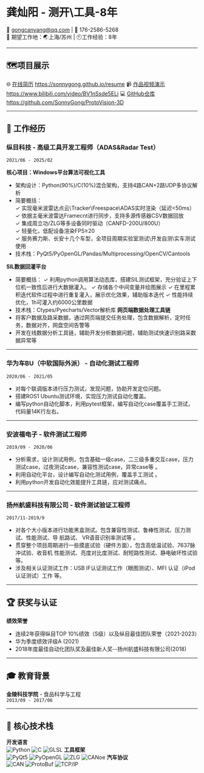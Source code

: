# 龚灿阳 - 测开\工具-8年
📧 gongcanyang@qq.com | 📱 176-2586-5268  
📍 期望工作地：🌏上海/苏州 | 🕙工作经验：8年  

---
## 🗺️项目展示

🌐 [在线简历](https://sonnygong.github.io/resume)
https://sonnygong.github.io/resume
📹 [作品视频演示](https://www.bilibili.com/video/BV1nSsde5ELi)
https://www.bilibili.com/video/BV1nSsde5ELi
💻 [GitHub仓库](https://github.com/SonnyGong/ProtoVision-3D )
https://github.com/SonnyGong/ProtoVision-3D

---
## 🚀 工作经历
### 纵目科技 - 高级工具开发工程师（ADAS&Radar Test）  
`2021/06 - 2025/02`  

**核心项目：Windows平台算法可视化工具**  
- 架构设计：Python(90%)/C(10%)混合架构，支持4路CAN+2路UDP多协议解析
- 简要概括：  
  ✓ 实现毫米波雷达点云\Tracker\Freespace\ADAS实时渲染（延迟<50ms）  
  ✓ 依据主毫米波雷达Framecnt进行同步，支持多源传感器CSV数据回放  
  ✓ 集成周立功/ZLG等多设备同时驱动（CANFD-200U/800U）  
  ✓ 轻量化，低配设备渲染FPS≥20  
  ✓ 服务赛力斯、长安十几个车型，全项目周期实验室测试\开发自测\实车测试使用
- 技术栈：PyQt5/PyOpenGL/Pandas/Multiprocessing/OpenCV/Cantools

**SIL数据回灌平台**  
- 简要概括：
  ✓ 利用python调用算法动态库，搭建SIL测试框架，充分验证上下位机一致性后进行大数据灌入。
  ✓ 存储各个中间变量并绘图展示
  ✓ 在里程累积迭代软件过程中进行重复灌入，展示优化效果，辅助版本迭代
  ✓ 性能持续优化，1h可灌入约6000公里数据
- 技术栈：Ctypes/Pyecharts/Vector解析库
**网页端数据处理工具链**  
- 将客户数据及路采数据，通过网页端提交任务处理，包含数据解析，定时任务，数据对齐，网盘空间告警等
- 开发在线数据分析工具链，辅助开发分析数据问题，辅助测试快速识别路采数据异常等

---
### 华为车BU（中软国际外派） - 自动化测试工程师  
`2020/06 - 2021/05`  

- 对每个联调版本进行压力测试，发现问题，协助开发定位问题。
- 搭建ROS1 Ubuntu测试环境，实现压力测试自动化覆盖。
- 编写python自动化脚本，利用pytest框架，编写自动化case覆盖手工测试，代码量14K行左右。

---
### 安波福电子 - 软件测试工程师  
`2019/09 - 2020/06`  
- 分析需求，设计测试用例，包含基础一级case，二三级多重交互case，压力测试case，过夜测试case，兼容性测试case，异常case等 。
- 利用自动化平台，设计编写自动化测试用例，覆盖手工测试 。
- 利用python开发自动化效能提升工具链，应对测试痛点。

---
### 扬州航盛科技有限公司 - 软件测试验证工程师  
`2017/11-2019/9`  
- 对各个大小版本进行功能黑盒测试。包含兼容性测试、鲁棒性测试、压力测试、性能测试、导
航路试、 VR语音识别率测试等 。
- 贯穿整个项目周期进行一些摸底试验（硬件方面），包含高低温试验、7637脉冲试验、收音机
性能测试、亮度对比度测试、耐短路性测试、静电破坏性试验等。
- 涉及相关认证测试工作：USB IF认证测试工作（眼图测试）、MFI 认证（iPod认证测试）工作
等。

---
## 🏆 获奖与认证
**绩效荣誉**  
- 连续2年获得纵目TOP 10%绩效（S级）以及纵目最佳团队荣誉（2021-2023）
- 华为季度绩效评级A (2021)
- 2018年度最佳自动化团队奖及最佳新人奖--扬州航盛科技有限公司(2018)

---
## 🎓 教育背景
**金陵科技学院** - 食品科学与工程  
`2013/09 - 2017/06`  

---
## 🔧 核心技术栈
**开发语言**  
![Python](https://img.shields.io/badge/Python-5_years-3776AB?logo=python&logoColor=white)
![C](https://img.shields.io/badge/C-DLL加速-00599C?logo=c)
![GLSL](https://img.shields.io/badge/GLSL-图形编程-5580A0)
**工具框架**  
![PyQt5](https://img.shields.io/badge/PyQt5-3年经验-41CD52?logo=qt)
![PyOpenGL](https://img.shields.io/badge/PyOpenGL-3D渲染-5580A0)
![ZLG](https://img.shields.io/badge/ZLG-基础使用/二次开发-0080FF)
![CANoe](https://img.shields.io/badge/CANoe-基础使用/二次开发-00C853)
**汽车协议**  
![CAN](https://img.shields.io/badge/CAN-全栈解析-FFD700)
![ProtoBuf](https://img.shields.io/badge/ProtoBuf-序列化处理-4B0082)
![TCP/IP](https://img.shields.io/badge/TCP/IP-数据解析/工具通信搭建-4B0082)
